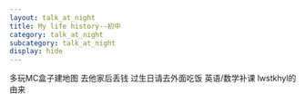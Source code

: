 ```yaml
---
layout: talk_at_night
title: My life history--初中
category: talk_at_night
subcategory: talk_at_night
display: hide
---
```


<!-- more -->









多玩MC盒子建地图
去他家后丢钱
过生日请去外面吃饭
英语/数学补课
lwstkhyl的由来
